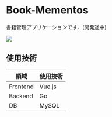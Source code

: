 # Book-Mementos
書籍管理アプリケーションです．(開発途中)

![](https://imgur.com/bMMauFq)

## 使用技術

| 領域 |使用技術  |
| -------- | -------- | 
| Frontend     | Vue.js     | 
| Backend     | Go     | 
| DB     | MySQL     | 


